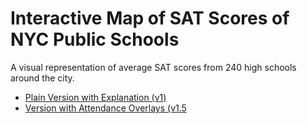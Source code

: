 Interactive Map of SAT Scores of NYC Public Schools
==============
A visual representation of average SAT scores from 240 high schools around the city.

- [Plain Version with Explanation (v1)](http://lisa.stuy.edu/~philipp.steinmann/sat/v1/data.py)
- [Version with Attendance Overlays (v1.5](http://lisa.stuy.edu/~philipp.steinmann/sat/v2/attendance.py)
